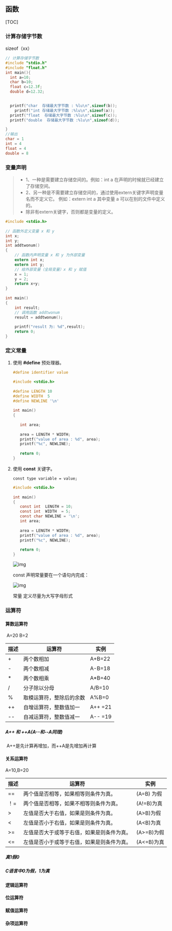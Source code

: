 ## 函数

[TOC]



### 计算存储字节数

sizeof（xx）

```c
// 计算存储字节数
#include "stdio.h"
#include "float.h"
int main(){
  int a=10;
  char b=10;
  float c=12.3f;
  double d=12.32;

  
  printf("char  存储最大字节数 : %lu\n",sizeof(b));
    printf("int 存储最大字节数 :%lu\n",sizeof(a));
  printf("float  存储最大字节数 :%lu\n",sizeof(c));
  printf("double  存储最大字节数 :%lu\n",sizeof(d));

}
//输出
char = 1
int = 4
float = 4
double = 8
```
### 变量声明

> - 1、一种是需要建立存储空间的。例如：int a 在声明的时候就已经建立了存储空间。
> - 2、另一种是不需要建立存储空间的，通过使用extern关键字声明变量名而不定义它。 例如：extern int a 其中变量 a 可以在别的文件中定义的。
> - 除非有extern关键字，否则都是变量的定义。

   ```c
   #include <stdio.h>
    
   // 函数外定义变量 x 和 y
   int x;
   int y;
   int addtwonum()
   {
       // 函数内声明变量 x 和 y 为外部变量
       extern int x;
       extern int y;
       // 给外部变量（全局变量）x 和 y 赋值
       x = 1;
       y = 2;
       return x+y;
   }
    
   int main()
   {
       int result;
       // 调用函数 addtwonum
       result = addtwonum();
       
       printf("result 为: %d",result);
       return 0;
   }
   ```

### 定义常量

1. 使用 **#define** 预处理器。

   ```c
   #define identifier value
   ```

   ```c
   #include <stdio.h>
    
   #define LENGTH 10   
   #define WIDTH  5
   #define NEWLINE '\n'
    
   int main()
   {
    
      int area;  
     
      area = LENGTH * WIDTH;
      printf("value of area : %d", area);
      printf("%c", NEWLINE);
    
      return 0;
   }
   ```

   

2. 使用 **const** 关键字。

   ```
   const type variable = value;
   ```

   ```c
   #include <stdio.h>
    
   int main()
   {
      const int  LENGTH = 10;
      const int  WIDTH  = 5;
      const char NEWLINE = '\n';
      int area;  
      
      area = LENGTH * WIDTH;
      printf("value of area : %d", area);
      printf("%c", NEWLINE);
    
      return 0;
   }
   ```

   ![img](https://www.runoob.com/wp-content/uploads/2014/09/c-const-2021-01-15.png)

   const 声明常量要在一个语句内完成：

   ![img](https://www.runoob.com/wp-content/uploads/2014/09/c-const-2021-01-15-2.png)

   常量 定义尽量为大写字母形式

### 运算符

#### 	算数运算符

​	A=20  B=2

| 描述 | 运算符                   | 实例    |
| ---- | ------------------------ | ------- |
| +    | 两个数相加               | A+B=22  |
| -    | 两个数相减               | A-B=18  |
| *    | 两个数相乘               | A*B=40  |
| /    | 分子除以分母             | A/B=10  |
| %    | 取模运算符，整除后的余数 | A%B=0   |
| ++   | 自增运算符，整数值加一   | A++ =21 |
| --   | 自减运算符，整数值减一   | A-- =19 |

##### A++ 和 ++A(A--和--A同理)

​	A++是先计算再增加，而++A是先增加再计算

#### 关系运算符

A=10,B=20

| 描述 | 运算符                                     | 实例       |
| ---- | ------------------------------------------ | ---------- |
| ==   | 两个值是否相等，如果相等则条件为真。       | (A=B) 为假 |
| ！=  | 两个值是否相等，如果不相等则条件为真。     | (A!=B)为真 |
| >    | 左值是否大于右值，如果是则条件为真。       | (A>B)为假  |
| <    | 左值是否小于右值，如果是则条件为真。       | (A<B)为真  |
| >=   | 左值是否大于或等于右值，如果是则条件为真。 | (A>=B)为假 |
| <=   | 左值是否小于或等于右值，如果是则条件为真。 | (A<=B)为真 |

##### 真1假0 

##### 	C语言中0为假，1为真 

#### 逻辑运算符



#### 位运算符



#### 赋值运算符

#### 杂项运算符

